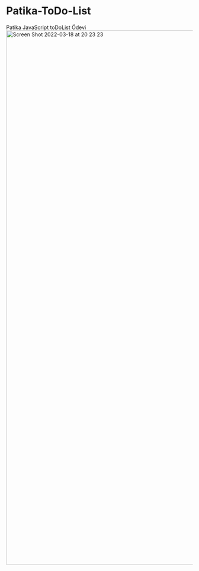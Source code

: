 # Patika-ToDo-List
Patika JavaScript toDoList Ödevi
<img width="1440" alt="Screen Shot 2022-03-18 at 20 23 23" src="https://user-images.githubusercontent.com/37042995/159052548-40c36647-cb31-41a7-80ab-5b840a8ec6ec.png">
